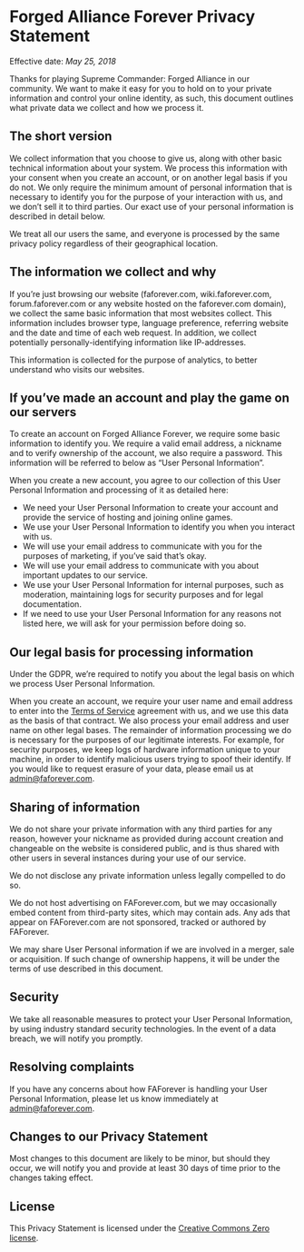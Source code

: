 # Forged Alliance Forever Privacy Statement

Effective date: _May 25, 2018_

Thanks for playing Supreme Commander: Forged Alliance in our community. We want to make it easy for you to hold on to your private information and control your online identity, as such, this document outlines what private data we collect and how we process it.

## The short version

We collect information that you choose to give us, along with other basic technical information about your system. We process this information with your consent when you create an account, or on another legal basis if you do not. We only require the minimum amount of personal information that is necessary to identify you for the purpose of your interaction with us, and we don’t sell it to third parties. Our exact use of your personal information is described in detail below.

We treat all our users the same, and everyone is processed by the same privacy policy regardless of their geographical location.

## The information we collect and why

If you’re just browsing our website (faforever.com, wiki.faforever.com, forum.faforever.com or any website hosted on the faforever.com domain), we collect the same basic information that most websites collect. This information includes browser type, language preference, referring website and the date and time of each web request. In addition, we collect potentially personally-identifying information like IP-addresses.

This information is collected for the purpose of analytics, to better understand who visits our websites.

## If you’ve made an account and play the game on our servers

To create an account on Forged Alliance Forever, we require some basic information to identify you. We require a valid email address, a nickname and to verify ownership of the account, we also require a password. This information will be referred to below as “User Personal Information”.

When you create a new account, you agree to our collection of this User Personal Information and processing of it as detailed here:

 - We need your User Personal Information to create your account and provide the service of hosting and joining online games.
 - We use your User Personal Information to identify you when you interact with us.
 - We will use your email address to communicate with you for the purposes of marketing, if you’ve said that’s okay.
 - We will use your email address to communicate with you about important updates to our service.
 - We use your User Personal Information for internal purposes, such as moderation, maintaining logs for security purposes and for legal documentation.
 - If we need to use your User Personal Information for any reasons not listed here, we will ask for your permission before doing so.

## Our legal basis for processing information

Under the GDPR, we’re required to notify you about the legal basis on which we process User Personal Information.

When you create an account, we require your user name and email address to enter into the [Terms of Service](https://www.faforever.com/tos) agreement with us, and we use this data as the basis of that contract. We also process your email address and user name on other legal bases.
The remainder of information processing we do is necessary for the purposes of our legitimate interests. For example, for security purposes, we keep logs of hardware information unique to your machine, in order to identify malicious users trying to spoof their identify.
If you would like to request erasure of your data, please email us at [admin@faforever.com](mailto:admin@faforever.com).

## Sharing of information
We do not share your private information with any third parties for any reason, however your nickname as provided during account creation and changeable on the website is considered public, and is thus shared with other users in several instances during your use of our service.

We do not disclose any private information unless legally compelled to do so.

We do not host advertising on FAForever.com, but we may occasionally embed content from third-party sites, which may contain ads. Any ads that appear on FAForever.com are not sponsored, tracked or authored by FAForever.

We may share User Personal information if we are involved in a merger, sale or acquisition. If such change of ownership happens, it will be under the terms of use described in this document.

## Security
We take all reasonable measures to protect your User Personal Information, by using industry standard security technologies. In the event of a data breach, we will notify you promptly.

## Resolving complaints

If you have any concerns about how FAForever is handling your User Personal Information, please let us know immediately at [admin@faforever.com](mailto:admin@faforever.com).

## Changes to our Privacy Statement

Most changes to this document are likely to be minor, but should they occur, we will notify you and provide at least 30 days of time prior to the changes taking effect.

## License

This Privacy Statement is licensed under the [Creative Commons Zero license](https://creativecommons.org/publicdomain/zero/1.0/).
